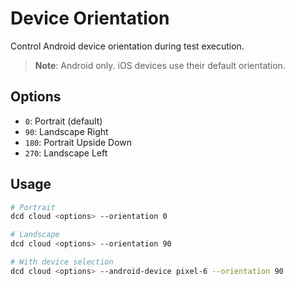 # Device Orientation

Control Android device orientation during test execution.

> **Note**: Android only. iOS devices use their default orientation.

## Options

- `0`: Portrait (default)
- `90`: Landscape Right
- `180`: Portrait Upside Down
- `270`: Landscape Left

## Usage

```bash
# Portrait
dcd cloud <options> --orientation 0

# Landscape
dcd cloud <options> --orientation 90

# With device selection
dcd cloud <options> --android-device pixel-6 --orientation 90
```

